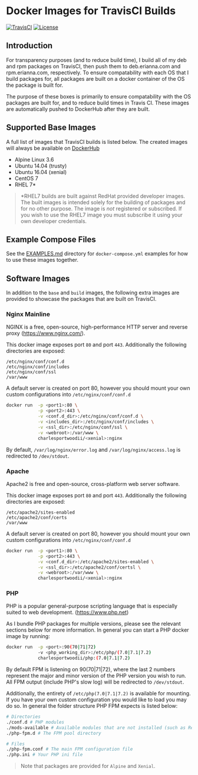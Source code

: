 # Docker Images for TravisCI Builds

[![TravisCI](https://img.shields.io/travis/charlesportwoodii/docker-images.svg?style=flat-square&branch=master "TravisCI")](https://travis-ci.org/charlesportwoodii/docker-images)
[![License](https://img.shields.io/badge/license-BSD-orange.svg?style=flat-square "License")](https://github.com/charlesportwoodii/docker-images/blob/master/LICENSE.md)

## Introduction

For transparency purposes (and to reduce build time), I build all of my deb and rpm packages on TravisCI, then push them to deb.erianna.com and rpm.erianna.com, respectively. To ensure compatability with each OS that I build packages for, all packages are built on a docker container of the OS the package is built for.

The purpose of these boxes is primarily to ensure compatability with the OS packages are built for, and to reduce build times in Travis CI. These images are automatically pushed to DockerHub after they are built. 

## Supported Base Images

A full list of images that TravisCI builds is listed below. The created images will always be available on [DockerHub](https://hub.docker.com/r/charlesportwoodii/docker-images/tags/)

- Alpine Linux 3.6
- Ubuntu 14.04 (trusty)
- Ubuntu 16.04 (xenial)
- CentOS 7
- RHEL 7*

> *RHEL7 builds are built against RedHat provided developer images. The built images is intended solely for the building of packages and for no other purpose. The image is _not_ registered or subscribed. If you wish to use the RHEL7 image you must subscribe it using your own developer credentials.

## Example Compose Files

See the [EXAMPLES.md](EXAMPLES.md) directory for `docker-compose.yml` examples for how to use these images together.

## Software Images

In addition to the `base` and `build` images, the following extra images are provided to showcase the packages that are built on TravisCI.

### Nginx Mainline

NGINX is a free, open-source, high-performance HTTP server and reverse proxy (https://www.nginx.com/).

This docker image exposes port `80` and port `443`. Additionally the following directories are exposed:

```
/etc/nginx/conf/conf.d
/etc/nginx/conf/includes
/etc/nginx/conf/ssl
/var/www
```

A default server is created on port 80, however you should mount your own custom configurations into `/etc/nginx/conf/conf.d`

```bash
docker run  -p <port1>:80 \
            -p <port2>:443 \
            -v <conf.d_dir>:/etc/nginx/conf/conf.d \
            -v <includes_dir>:/etc/nginx/conf/includes \
            -v <ssl_dir>:/etc/nginx/conf/ssl \
            -v <webroot>:/var/www \
            charlesportwoodii/<xenial>:nginx
```

By default, `/var/log/nginx/error.log` and `/var/log/nginx/access.log` is redirected to `/dev/stdout`.

### Apache

Apache2 is free and open-source, cross-platform web server software.

This docker image exposes port `80` and port `443`. Additionally the following directories are exposed:

```
/etc/apache2/sites-enabled
/etc/apache2/conf/certs
/var/www
```

A default server is created on port 80, however you should mount your own custom configurations into `/etc/nginx/conf/conf.d`

```bash
docker run  -p <port1>:80 \
            -p <port2>:443 \
            -v <conf.d_dir>:/etc/apache2/sites-enabled \
            -v <ssl_dir>:/etc/apache2/conf/certsl \
            -v <webroot>:/var/www \
            charlesportwoodii/<xenial>:nginx
```

### PHP

PHP is a popular general-purpose scripting language that is especially suited to web development. (https://www.php.net)

As I bundle PHP packages for multiple versions, please see the relevant sections below for more information. In general you can start a PHP docker image by running:

```bash
docker run  -p <port>:90(70|71|72)
            -v <php_working_dir>:/etc/php/(7.0|7.1|7.2)
            charlesportwoodii/php:(7.0|7.1|7.2)
```

By default FPM is listening on 90(70|71|72), where the last 2 numbers represent the major and minor version of the PHP version you wish to run. All FPM output (include PHP's slow log) will be redirected to `/dev/stdout`.

Additionally, the entirety of `/etc/php(7.0|7.1|7.2)` is available for mounting. If you have your own custom configuration you would like to load you may do so. In general the folder structure PHP FPM expects is listed below:

```bash
# Directories
./conf.d # PHP modules
./mods-available # Available modules that are not installed (such as Redis)
./php-fpm.d # The FPM pool directory

# Files
./php-fpm.conf # The main FPM configuration file
./php.ini # Your PHP ini file
```

> Note that packages are provided for `Alpine` and `Xenial`.



